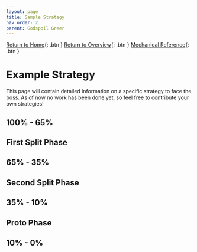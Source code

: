 ```yaml
---
layout: page
title: Sample Strategy
nav_order: 2
parent: Godspoil Greer
---
```


[Return to Home](../index.html){: .btn } [Return to Overview](./overview.html){: .btn } [Mechanical Reference](./mechanics.html){: .btn }

# Example Strategy
This page will contain detailed information on a specific strategy to face the boss. As of now no work has been done yet, so feel free to contribute your own strategies!

## 100% - 65%

## First Split Phase

## 65% - 35%

## Second Split Phase

## 35% - 10%

## Proto Phase

## 10% - 0%

